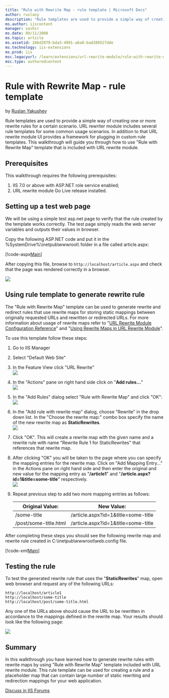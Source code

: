 ```yaml
---
title: "Rule with Rewrite Map - rule template | Microsoft Docs"
author: ruslany
description: "Rule templates are used to provide a simple way of creating one or more rewrite rules for a certain scenario. URL rewriter module includes several rule templ..."
ms.author: iiscontent
manager: soshir
ms.date: 09/11/2008
ms.topic: article
ms.assetid: 286d2079-bda3-4991-a6a0-bad280527dde
ms.technology: iis-extensions
ms.prod: iis
msc.legacyurl: /learn/extensions/url-rewrite-module/rule-with-rewrite-map-rule-template
msc.type: authoredcontent
---
```

Rule with Rewrite Map - rule template
====================
by [Ruslan Yakushev](https://github.com/ruslany)

Rule templates are used to provide a simple way of creating one or more rewrite rules for a certain scenario. URL rewriter module includes several rule templates for some common usage scenarios. In addition to that URL rewrite module UI provides a framework for plugging in custom rule templates. This walkthrough will guide you through how to use "Rule with Rewrite Map" template that is included with URL rewrite module.

## Prerequisites

This walkthrough requires the following prerequisites:

1. IIS 7.0 or above with ASP.NET role service enabled;
2. URL rewrite module Go Live release installed.

## Setting up a test web page

We will be using a simple test asp.net page to verify that the rule created by the template works correctly. The test page simply reads the web server variables and outputs their values in browser.

Copy the following ASP.NET code and put it in the %SystemDrive%\inetpub\wwwroot\ folder in a file called article.aspx:

[!code-aspx[Main](rule-with-rewrite-map-rule-template/samples/sample1.aspx)]

After copying this file, browse to `http://localhost/article.aspx` and check that the page was rendered correctly in a browser.

[![](rule-with-rewrite-map-rule-template/_static/image3.png)](rule-with-rewrite-map-rule-template/_static/image1.png)

## Using rule template to generate rewrite rule

The "Rule with Rewrite Map" template can be used to generate rewrite and redirect rules that use rewrite maps for storing static mappings between originally requested URLs and rewritten or redirected URLs. For more information about usage of rewrite maps refer to "[URL Rewrite Module Configuration Reference](url-rewrite-module-configuration-reference.md#Rewrite_maps)" and "[Using Rewrite Maps in URL Rewrite Module](using-rewrite-maps-in-url-rewrite-module.md)".

To use this template follow these steps:

1. Go to IIS Manager
2. Select "Default Web Site"
3. In the Feature View click "URL Rewrite"  
    [![](rule-with-rewrite-map-rule-template/_static/image6.png)](rule-with-rewrite-map-rule-template/_static/image5.png)
4. In the "Actions" pane on right hand side click on "**Add rules…**"  
    [![](rule-with-rewrite-map-rule-template/_static/image10.png)](rule-with-rewrite-map-rule-template/_static/image9.png)
5. In the "Add Rules" dialog select "Rule with Rewrite Map" and click "OK":  
    [![](rule-with-rewrite-map-rule-template/_static/image13.png)](rule-with-rewrite-map-rule-template/_static/image12.png)
6. In the "Add rule with rewrite map" dialog, choose "Rewrite" in the drop down list. In the "Choose the rewrite map:" combo box specify the name of the new rewrite map as **StaticRewrites**.  
     [![](rule-with-rewrite-map-rule-template/_static/image16.png)](rule-with-rewrite-map-rule-template/_static/image15.png)
7. Click "OK". This will create a rewrite map with the given name and a rewrite rule with name "Rewrite Rule 1 for StaticRewrites" that references that rewrite map.
8. After clicking "OK" you will be taken to the page where you can specify the mapping entries for the rewrite map. Click on "Add Mapping Entry..." in the Actions pane on right hand side and then enter the original and new value for the mapping entry as "**/article1**" and "**/article.aspx?id=1&amp;title=some-title**" respectively.  
    [![](rule-with-rewrite-map-rule-template/_static/image18.png)](rule-with-rewrite-map-rule-template/_static/image17.png)
9. Repeat previous step to add two more mapping entries as follows: 

    | Original Value: | New Value: |
    | --- | --- |
    | /some-title | /article.aspx?id=1&amp;title=some-title |
    | /post/some-title.html | /article.aspx?id=1&amp;title=some-title |

After completing these steps you should see the following rewrite map and rewrite rule created in C:\inetpub\wwwroot\web.config file.

[!code-xml[Main](rule-with-rewrite-map-rule-template/samples/sample2.xml)]

## Testing the rule

To test the generated rewrite rule that uses the "**StaticRewrites**" map, open web browser and request any of the following URLs:

`http://localhost/article1`  
`http://localhost/some-title`  
`http://localhost/post/some-title.html`

Any one of the URLs above should cause the URL to be rewritten in accordance to the mappings defined in the rewrite map. Your results should look like the following page:

[![](rule-with-rewrite-map-rule-template/_static/image21.png)](rule-with-rewrite-map-rule-template/_static/image19.png)

## Summary

In this walkthrough you have learned how to generate rewrite rules with rewrite maps by using "Rule with Rewrite Map" template included with URL rewrite module. This rule template can be used for creating a rule and a placeholder map that can contain large number of static rewriting and redirection mappings for your web application.
  
  
[Discuss in IIS Forums](https://forums.iis.net/1152.aspx)
